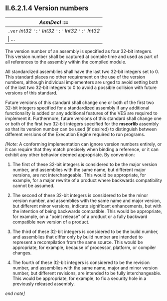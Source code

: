 ## II.6.2.1.4 Version numbers

 | _AsmDecl_ ::=
 | ----
 | `.ver` _Int32_ `':'` _Int32_ `':'` _Int32_ `':'` _Int32_
 | \| &hellip; 
 
The version number of an assembly is specified as four 32-bit integers. This version number shall be captured at compile time and used as part of all references to the assembly within the compiled module.

All standardized assemblies shall have the last two 32-bit integers set to 0.  This standard places no other requirement on the use of the version numbers, although individual implementers are urged to avoid setting both of the last two 32-bit integers to 0 to avoid a possible collision with future versions of this standard.

Future versions of this standard shall change one or both of the first two 32-bit integers specified for a standardized assembly if any additional functionality is added or any additional features of the VES are required to implement it. Furthermore, future versions of this standard shall change one or both of the first two 32-bit integers specified for the **mscorlib** assembly so that its version number can be used (if desired) to distinguish between different versions of the Execution Engine required to run programs.

_[Note:_ A conforming implementation can ignore version numbers entirely, or it can require that they match precisely when binding a reference, or it can exhibit any other behavior deemed appropriate. By convention:

 1. The first of these 32-bit integers is considered to be the major version number, and assemblies with the same name, but different major versions, are not interchangeable. This would be appropriate, for example, for a major rewrite of a product where backwards compatibility cannot be assumed.

 2. The second of these 32-bit integers is considered to be the minor version number, and assemblies with the same name and major version, but different minor versions, indicate significant enhancements, but with the intention of being backwards compatible. This would be appropriate, for example, on a "point release" of a product or a fully backward compatible new version of a product.

 3. The third of these 32-bit integers is considered to be the build number, and assemblies that differ only by build number are intended to represent a recompilation from the same source. This would be appropriate, for example, because of processor, platform, or compiler changes.

 4. The fourth of these 32-bit integers is considered to be the revision number, and assemblies with the same name, major and minor version number, but different revisions, are intended to be fully interchangeable. This would be appropriate, for example, to fix a security hole in a previously released assembly.

_end note]_
